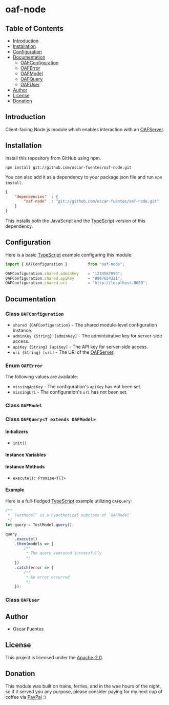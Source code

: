 # oaf-node

## Table of Contents

* [Introduction](#introduction)
* [Installation](#installation)
* [Configuration](#configuration)
* [Documentation](#documentation)
    * [OAFConfiguration](#class-oafconfiguration)
    * [OAFError](#enum-oaferror)
    * [OAFModel](#class-oafmodel)
    * [OAFQuery](#class-oafqueryt-extends-oafmodel)
    * [OAFUser](#class-oafuser)
* [Author](#author)
* [License](#license)
* [Donation](#donation)

## Introduction

Client-facing Node.js module which enables interaction with an [OAFServer][OAFServer].

## Installation

Install this repository from GitHub using npm.

```shell
npm install git://github.com/oscar-fuentes/oaf-node.git
```

You can also add it as a dependency to your package.json file and run `npm install`.

```json
{
    "dependencies"  : {
        "oaf-node"  : "git://github.com/oscar-fuentes/oaf-node.git"
    }
}
```

This installs both the JavaScript and the [TypeScript][TypeScript] version of this dependency.

## Configuration

Here is a basic [TypeScript][TypeScript] example configuring this module:

```typescript
import { OAFConfiguration }         from "oaf-node";

OAFConfiguration.shared.adminKey    = "1234567890";
OAFConfiguration.shared.apiKey      = "0987654321";
OAFConfiguration.shared.uri         = "http://localhost:8080";
```

## Documentation

### Class `OAFConfiguration`

* `shared {OAFConfiguration}` - The shared module-level configuration instance.
* `adminKey {String} [adminKey]` - The administrative key for server-side access.
* `apiKey {String} [apiKey]` - The API key for server-side access.
* `uri {String} [uri]` - The URI of the [OAFServer][OAFServer].

### Enum `OAFError`

The following values are available:

* `missingApiKey` - The configuration's `apiKey` has not been set.
* `missingUri` - The configuration's `uri` has not been set.

### Class `OAFModel`

### Class `OAFQuery<T extends OAFModel>`

#### Initializers

* `init()`

#### Instance Variables

#### Instance Methods

* `execute(): Promise<T[]>`

#### Example

Here is a full-fledged [TypeScript][TypeScript] example utilizing `OAFQuery`:

```typescript
/**
 * `TestModel` is a hypothetical subclass of `OAFModel`
 */
let query = TestModel.query();

query
    .execute()
    .then(models => {
        /**
         * The query executed successfully
         */
    })
    .catch(error => {
        /**
         * An error occurred
         */
    });
```

### Class `OAFUser`

## Author

* Oscar Fuentes

## License

This project is licensed under the [Apache-2.0](LICENSE).

## Donation

This module was built on trains, ferries, and in the wee hours of the night, so if it served you any purpose, please consider paying for my next cup of coffee via [PayPal][PayPal] :)

[PayPal]: https://www.paypal.me/oscarfuentes/1
[OAFServer]: https://github.com/oscar-fuentes/oaf-server
[TypeScript]: https://www.typescriptlang.org/
